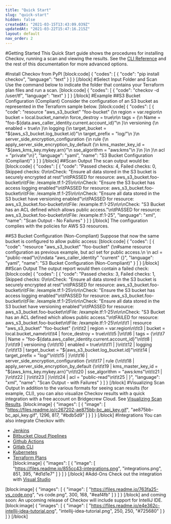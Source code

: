 ```yaml
---
title: "Quick Start"
slug: "quick-start"
hidden: false
createdAt: "2021-03-15T13:43:09.039Z"
updatedAt: "2021-03-22T15:47:16.215Z"
layout: default
nav_order: 2
---
```

#Getting Started
This Quick Start guide shows the procedures for installing Checkov, running a scan and viewing the results.
See the [CLI Reference](doc:cli-command-reference) and the rest of this documentation for more advanced options.

#Install Checkov from PyPI
[block:code]
{
  "codes": [
    {
      "code": "pip install checkov",
      "language": "text"
    }
  ]
}
[/block]
#Select Input Folder and Scan
Use the command below to indicate the folder that contains your Terraform plan files and run a scan.
[block:code]
{
  "codes": [
    {
      "code": "checkov -d /user/tf",
      "language": "text"
    }
  ]
}
[/block]
#Example
##S3 Bucket Configuration (Compliant)
Consider the configuration of an S3 bucket as represented in the Terraform sample below.
[block:code]
{
  "codes": [
    {
      "code": "resource \"aws_s3_bucket\" \"foo-bucket\" {\n  region        = var.region\n  bucket        = local.bucket_name\n  force_destroy = true\n\n  tags = {\n    Name = \"foo-${data.aws_caller_identity.current.account_id}\"\n  }\n  versioning {\n    enabled = true\n  }\n  logging {\n    target_bucket = \"${aws_s3_bucket.log_bucket.id}\"\n    target_prefix = \"log/\"\n  }\n  server_side_encryption_configuration {\n    rule {\n      apply_server_side_encryption_by_default {\n        kms_master_key_id = \"${aws_kms_key.mykey.arn}\"\n        sse_algorithm     = \"aws:kms\"\n      }\n    }\n  }\n  acl           = \"private\"\n}",
      "language": "yaml",
      "name": "S3 Bucket Configuration (Compliant)"
    }
  ]
}
[/block]
##Scan Output
The scan output would be:
[block:code]
{
  "codes": [
    {
      "code": "Passed checks: 4, Failed checks: 0, Skipped checks: 0\n\nCheck: \"Ensure all data stored in the S3 bucket is securely encrypted at rest\"\n\tPASSED for resource: aws_s3_bucket.foo-bucket\n\tFile: /example.tf:1-25\n\n\nCheck: \"Ensure the S3 bucket has access logging enabled\"\n\tPASSED for resource: aws_s3_bucket.foo-bucket\n\tFile: /example.tf:1-25\n\n\nCheck: \"Ensure all data stored in the S3 bucket have versioning enabled\"\n\tPASSED for resource: aws_s3_bucket.foo-bucket\n\tFile: /example.tf:1-25\n\n\nCheck: \"S3 Bucket has an ACL defined which allows public access.\"\n\tPASSED for resource: aws_s3_bucket.foo-bucket\n\tFile: /example.tf:1-25",
      "language": "xml",
      "name": "Scan Output - No Failures"
    }
  ]
}
[/block]
The configuration complies with the policies for AWS S3 resources.

##S3 Bucket Configuration (Non-Compliant)
Suppose that now the same bucket is configured to allow public access:
[block:code]
{
  "codes": [
    {
      "code": "resource \"aws_s3_bucket\" \"foo-bucket\" {\n#same resource configuration as previous example, but acl set for public access.\n  \n  acl           = \"public-read\"\n}\ndata \"aws_caller_identity\" \"current\" {}",
      "language": "yaml",
      "name": "S3 Bucket Configuration (Non-Compliant)"
    }
  ]
}
[/block]
##Scan Output
The output report would then contain a failed check:
[block:code]
{
  "codes": [
    {
      "code": "Passed checks: 3, Failed checks: 1, Skipped checks: 0\n\nCheck: \"Ensure all data stored in the S3 bucket is securely encrypted at rest\"\n\tPASSED for resource: aws_s3_bucket.foo-bucket\n\tFile: /example.tf:1-25\n\n\nCheck: \"Ensure the S3 bucket has access logging enabled\"\n\tPASSED for resource: aws_s3_bucket.foo-bucket\n\tFile: /example.tf:1-25\n\n\nCheck: \"Ensure all data stored in the S3 bucket have versioning enabled\"\n\tPASSED for resource: aws_s3_bucket.foo-bucket\n\tFile: /example.tf:1-25\n\n\nCheck: \"S3 Bucket has an ACL defined which allows public access.\"\n\tFAILED for resource: aws_s3_bucket.foo-bucket\n\tFile: /example.tf:1-25\n\n\t\t1 | resource \"aws_s3_bucket\" \"foo-bucket\" {\n\t\t2 |   region        = var.region\n\t\t3 |   bucket        = local.bucket_name\n\t\t4 |   force_destroy = true\n\t\t5 |\n\t\t6 |   tags = {\n\t\t7 |     Name = \"foo-${data.aws_caller_identity.current.account_id}\"\n\t\t8 |   }\n\t\t9 |   versioning {\n\t\t10 |     enabled = true\n\t\t11 |   }\n\t\t12 |   logging {\n\t\t13 |     target_bucket = \"${aws_s3_bucket.log_bucket.id}\"\n\t\t14 |     target_prefix = \"log/\"\n\t\t15 |   }\n\t\t16 |   server_side_encryption_configuration {\n\t\t17 |     rule {\n\t\t18 |       apply_server_side_encryption_by_default {\n\t\t19 |         kms_master_key_id = \"${aws_kms_key.mykey.arn}\"\n\t\t20 |         sse_algorithm     = \"aws:kms\"\n\t\t21 |       }\n\t\t22 |     }\n\t\t23 |   }\n\t\t24 |   acl           = \"public-read\"\n\t\t25 | }",
      "language": "xml",
      "name": "Scan Output - with Failures"
    }
  ]
}
[/block]
#Visualizing Scan Output
In addition to the various formats for seeing scan results (for example, CLI), you can also visualize Checkov results with a quick integration with a free account on Bridgecrew Cloud. See [Visualizing Scan Results](doc:visualizing-scan-results).
[block:image]
{
  "images": [
    {
      "image": [
        "https://files.readme.io/c267202-ae875bb-bc_api_key.gif",
        "ae875bb-bc_api_key.gif",
        1296,
        817,
        "#bdb5d9"
      ]
    }
  ]
}
[/block]
#Integrations
You can also integrate Checkov with:
  * [Jenkins](doc:jenkins) 
  * [Bitbucket Cloud Pipelines](doc:bitbucket-cloud-pipelines) 
  * [Github Actions](doc:github-actions) 
  * [Gitlab CLI](doc:gitlab-cli) 
  * [Kubernetes](doc:kubernetes) 
  * [Terraform Plans](doc:scan-terraform-plan-1)  
[block:image]
{
  "images": [
    {
      "image": [
        "https://files.readme.io/855cc43-integrations.png",
        "integrations.png",
        851,
        395,
        "#d1d1e7"
      ]
    }
  ]
}
[/block]
#Add-Ons
Check out the integration with [Visual Studio](https://marketplace.visualstudio.com/items?itemName=Bridgecrew.checkov)

[block:image]
{
  "images": [
    {
      "image": [
        "https://files.readme.io/763fa25-vs_code.png",
        "vs code.png",
        300,
        168,
        "#eaf4fb"
      ]
    }
  ]
}
[/block]
and coming soon:
An upcoming release of Checkov will include support for IntelliJ IDE.
[block:image]
{
  "images": [
    {
      "image": [
        "https://files.readme.io/e4e362c-intellij-idea-tutorial.png",
        "intellij-idea-tutorial.png",
        250,
        250,
        "#725680"
      ]
    }
  ]
}
[/block]
